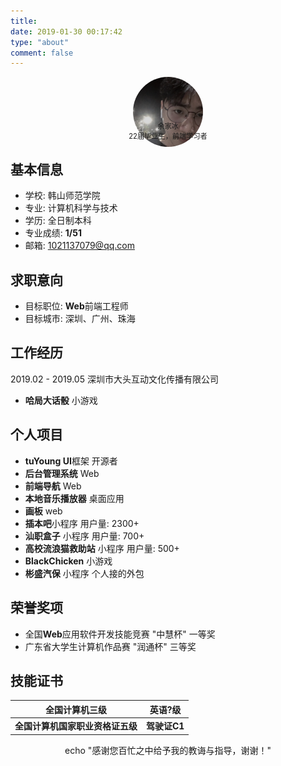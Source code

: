```yaml
---
title: 
date: 2019-01-30 00:17:42
type: "about"
comment: false
---
```


<div align="center" style="margin-top:1em;">
    <img src="index/1.jpg" style="border-radius:100%;width:8em;height:8em;">
    <div align="center" style="font-size:0.8em;margin-top:-4em;" >余家冰<br>22届毕业生，前端学习者</div>
</div>

## 基本信息
- 学校: 韩山师范学院
- 专业: 计算机科学与技术
- 学历: 全日制本科
- 专业成绩: **1/51**
- 邮箱: 1021137079@qq.com

## 求职意向

- 目标职位: **Web**前端工程师
- 目标城市: 深圳、广州、珠海


## 工作经历
2019.02 - 2019.05 深圳市大头互动文化传播有限公司
- **哈局大话骰** 小游戏 

## 个人项目

- **tuYoung UI**框架 开源者
- **后台管理系统** Web
- **前端导航** Web
- **本地音乐播放器** 桌面应用
- **画板** web
- **插本吧**小程序 用户量: 2300+
- **汕职盒子** 小程序 用户量: 700+
- **高校流浪猫救助站** 小程序 用户量: 500+
- **BlackChicken** 小游戏
- **彬盛汽保** 小程序 个人接的外包



## 荣誉奖项

- 全国**Web**应用软件开发技能竞赛 "中慧杯" 一等奖
- 广东省大学生计算机作品赛 "润通杯" 三等奖

## 技能证书

| 全国计算机三级 | 英语?级 |
|--|--|
| **全国计算机国家职业资格证五级** | **驾驶证C1** |


<div align="center">echo "感谢您百忙之中给予我的教诲与指导，谢谢！"</div>

